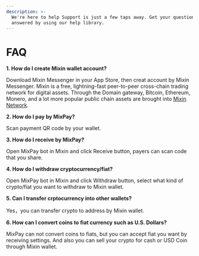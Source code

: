 ```yaml
---
description: >-
  We're here to help Support is just a few taps away. Get your questions
  answered by using our help library.
---
```


# FAQ

**1. How do I create Mixin wallet account?**

Download Mixin Messenger in your App Store, then creat account by Mixin Messenger. Mixin is a free, lightning-fast peer-to-peer cross-chain trading network for digital assets. Through the Domain gateway, Bitcoin, Ethereum, Monero, and a lot more popular public chain assets are brought into [Mixin Network](https://mixin.one).

**2. How do I pay by MixPay?**

Scan payment QR code by your wallet.

**3. How do I receive by MixPay?**

Open MixPay bot in Mixin and click Receive button, payers can scan code that you share.

**4. How do I withdraw cryptocurrency/fiat?**

Open MixPay bot in Mixin and click Withdraw button, select what kind of crypto/fiat you want to withdraw to Mixin wallet.

**5. Can I transfer crptocurrency into other wallets?**

Yes，you can transfer crypto to address by Mixin wallet.

**6. How can I convert coins to fiat currency such as U.S. Dollars?**

MixPay can not convert coins to fiats, but you can accept fiat you want by receiving settings. And also you can sell your crypto for cash or USD Coin through Mixin wallet.
